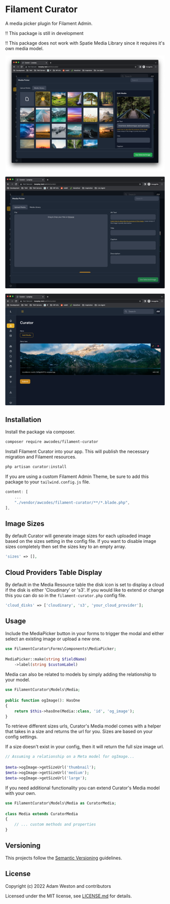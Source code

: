 # Filament Curator

A media picker plugin for Filament Admin.

:bangbang: This package is still in development

:bangbang: This package does not work with Spatie Media Library since it requires it's own media model.

![Gallery View](./images/gallery-view.png)

![Upload View](./images/upload-view.png)

![Field View](./images/field-view.png)

## Installation

Install the package via composer.

```bash
composer require awcodes/filament-curator
```

Install Filament Curator into your app. This will publish the necessary migration and Filament resources.

```bash
php artisan curator:install
```

If you are using a custom Filament Admin Theme, be sure to add this package to your `tailwind.config.js` file.

```js
content: [
    ...
    "./vendor/awcodes/filament-curator/**/*.blade.php",
],
```

## Image Sizes

By default Curator will generate image sizes for each uploaded image based on the sizes setting in the config file. If you want to disable image sizes completely then set the sizes key to an empty array.

```php
'sizes' => [],
```

## Cloud Providers Table Display

By default in the Media Resource table the disk icon is set to display a cloud if the disk is either 'Cloudinary' or 's3'. If you would like to extend or change this you can do so in the `filament-curator.php` config file.

```php
'cloud_disks' => ['cloudinary', 's3', 'your_cloud_provider'];
```

## Usage

Include the MediaPicker button in your forms to trigger the modal and either select an existing image or upload a new one.

```php
use FilamentCurator\Forms\Components\MediaPicker;

MediaPicker::make(string $fieldName)
    ->label(string $customLabel)
```

Media can also be related to models by simply adding the relationship to your model.

```php
use FilamentCurator\Models\Media;

public function ogImage(): HasOne
{
    return $this->hasOne(Media::class, 'id', 'og_image');
}
```

To retrieve different sizes urls, Curator's Media model comes with a helper that takes in a size and returns the url for you. Sizes are based on your config settings.

If a size doesn't exist in your config, then it will return the full size image url.

```php
// Assuming a relationship on a Meta model for ogImage...

$meta->ogImage->getSizeUrl('thumbnail');
$meta->ogImage->getSizeUrl('medium');
$meta->ogImage->getSizeUrl('large');
```

If you need additional functionality you can extend Curator's Media model with your own.

```php
use FilamentCurator\Models\Media as CuratorMedia;

class Media extends CuratorMedia
{
    // ... custom methods and properties
}
```

## Versioning

This projects follow the [Semantic Versioning](https://semver.org/) guidelines.

## License

Copyright (c) 2022 Adam Weston and contributors

Licensed under the MIT license, see [LICENSE.md](LICENSE.md) for details.
